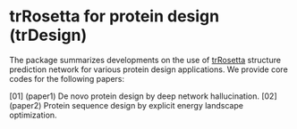 # trRosetta for protein design (trDesign)

The package summarizes developments on the use of [trRosetta](https://github.com/gjoni/trRosetta) structure prediction network for various protein design applications. We provide core codes for the following papers:

[01] (paper1) De novo protein design by deep network hallucination.
[02] (paper2) Protein sequence design by explicit energy landscape optimization.

